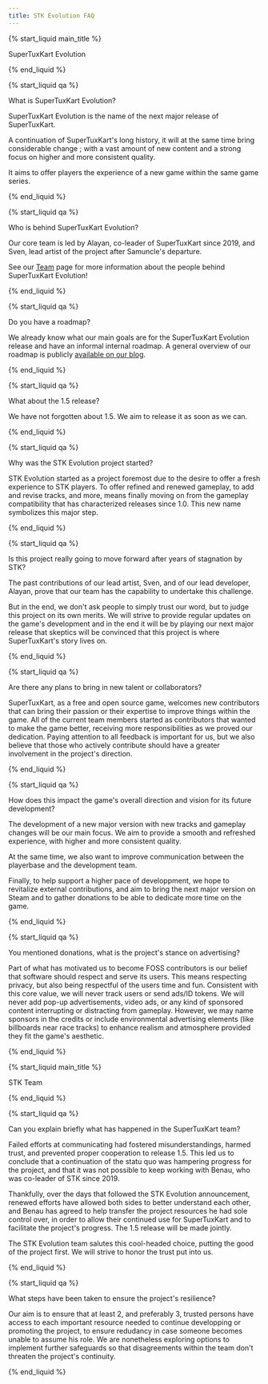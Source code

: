 ```yaml
---
title: STK Evolution FAQ
---
```

{% start_liquid main_title %}

SuperTuxKart Evolution

{% end_liquid %}

{% start_liquid qa %}

What is SuperTuxKart Evolution?

SuperTuxKart Evolution is the name of the next major release of SuperTuxKart.

A continuation of SuperTuxKart's long history, it will at the same time bring considerable change ; with a vast amount of new content and a strong focus on higher and more consistent quality.

It aims to offer players the experience of a new game within the same game series.

{% end_liquid %}

{% start_liquid qa %}

Who is behind SuperTuxKart Evolution?

Our core team is led by Alayan, co-leader of SuperTuxKart since 2019, and Sven, lead artist of the project after Samuncle's departure.

See our [Team](Team) page for more information about the people behind SuperTuxKart Evolution!

{% end_liquid %}

{% start_liquid qa %}

Do you have a roadmap?

We already know what our main goals are for the SuperTuxKart Evolution release and have an informal internal roadmap. A general overview of our roadmap is publicly [available on our blog](https://blog.supertuxkart.net/2025/09/supertuxkart-evolution-roadmap.html).

{% end_liquid %}

{% start_liquid qa %}

What about the 1.5 release?

We have not forgotten about 1.5. We aim to release it as soon as we can.

{% end_liquid %}

{% start_liquid qa %}

Why was the STK Evolution project started?

STK Evolution started as a project foremost due to the desire to offer a fresh experience to STK players. To offer refined and renewed gameplay, to add and revise tracks, and more, means finally moving on from the gameplay compatibility that has characterized releases since 1.0. This new name symbolizes this major step.

{% end_liquid %}

{% start_liquid qa %}

Is this project really going to move forward after years of stagnation by STK?

The past contributions of our lead artist, Sven, and of our lead developer, Alayan, prove that our team has the capability to undertake this challenge.

But in the end, we don't ask people to simply trust our word, but to judge this project on its own merits. We will strive to provide regular updates on the game's development and in the end it will be by playing our next major release that skeptics will be convinced that this project is where SuperTuxKart's story lives on.

{% end_liquid %}

{% start_liquid qa %}

Are there any plans to bring in new talent or collaborators?

SuperTuxKart, as a free and open source game, welcomes new contributors that can bring their passion or their expertise to improve things within the game. All of the current team members started as contributors that wanted to make the game better, receiving more responsibilities as we proved our dedication. Paying attention to all feedback is important for us, but we also believe that those who actively contribute should have a greater involvement in the project's direction.

{% end_liquid %}

{% start_liquid qa %}

How does this impact the game's overall direction and vision for its future development?

The development of a new major version with new tracks and gameplay changes will be our main focus. We aim to provide a smooth and refreshed experience, with higher and more consistent quality.

At the same time, we also want to improve communication between the playerbase and the development team.

Finally, to help support a higher pace of developpment, we hope to revitalize external contributions, and aim to bring the next major version on Steam and to gather donations to be able to dedicate more time on the game.

{% end_liquid %}

{% start_liquid qa %}

You mentioned donations, what is the project's stance on advertising?

Part of what has motivated us to become FOSS contributors is our belief that software should respect and serve its users. This means respecting privacy, but also being respectful of the users time and fun. Consistent with this core value, we will never track users or send ads/ID tokens. We will never add pop-up advertisements, video ads, or any kind of sponsored content interrupting or distracting from gameplay. However, we may name sponsors in the credits or include environmental advertising elements (like billboards near race tracks) to enhance realism and atmosphere provided they fit the game's aesthetic.

{% end_liquid %}

{% start_liquid main_title %}

STK Team

{% end_liquid %}

{% start_liquid qa %}

Can you explain briefly what has happened in the SuperTuxKart team?

Failed efforts at communicating had fostered misunderstandings, harmed trust, and prevented proper cooperation to release 1.5. This led us to conclude that a continuation of the statu quo was hampering progress for the project, and that it was not possible to keep working with Benau, who was co-leader of STK since 2019.

Thankfully, over the days that followed the STK Evolution announcement, renewed efforts have allowed both sides to better understand each other, and Benau has agreed to help transfer the project resources he had sole control over, in order to allow their continued use for SuperTuxKart and to facilitate the project's progress. The 1.5 release will be made jointly.

The STK Evolution team salutes this cool-headed choice, putting the good of the project first. We will strive to honor the trust put into us.

{% end_liquid %}

{% start_liquid qa %}

What steps have been taken to ensure the project's resilience?

Our aim is to ensure that at least 2, and preferably 3, trusted persons have access to each important resource needed to continue developping or promoting the project, to ensure redudancy in case someone becomes unable to assume his role. We are nonetheless exploring options to implement further safeguards so that disagreements within the team don't threaten the project's continuity.

{% end_liquid %}
